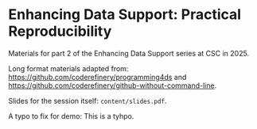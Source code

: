 # Enhancing Data Support: Practical Reproducibility

Materials for part 2 of the Enhancing Data Support series at CSC in 2025. 

Long format materials adapted from: https://github.com/coderefinery/programming4ds and https://github.com/coderefinery/github-without-command-line. 

Slides for the session itself: `content/slides.pdf`.

A typo to fix for demo: This is a tyhpo. 